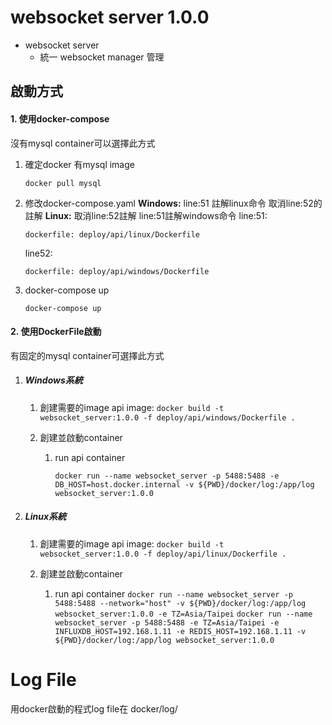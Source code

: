 # websocket server 1.0.0

* websocket server
  * 統一 websocket manager 管理

## 啟動方式

#### 1. 使用docker-compose

沒有mysql container可以選擇此方式

1. 確定docker 有mysql image

   `docker pull mysql`
2. 修改docker-compose.yaml
   **Windows:** line:51 註解linux命令 取消line:52的註解
   **Linux:** 取消line:52註解 line:51註解windows命令
   line:51:

   ```
   dockerfile: deploy/api/linux/Dockerfile
   ```

   line52:

   ```
   dockerfile: deploy/api/windows/Dockerfile
   ```
3. docker-compose up

   `docker-compose up`

#### 2. 使用DockerFile啟動

有固定的mysql container可選擇此方式

1. ##### Windows系統

   1. 創建需要的image
      api image:
      `docker build -t websocket_server:1.0.0 -f deploy/api/windows/Dockerfile .`
   2. 創建並啟動container

      1. run api container

         `docker run --name websocket_server -p 5488:5488 -e DB_HOST=host.docker.internal -v ${PWD}/docker/log:/app/log websocket_server:1.0.0`
2. ##### Linux系統

   1. 創建需要的image
      api image:
      `docker build -t websocket_server:1.0.0 -f deploy/api/linux/Dockerfile .`

   2. 創建並啟動container

      1. run api container
         `docker run --name websocket_server -p 5488:5488 --network="host" -v ${PWD}/docker/log:/app/log websocket_server:1.0.0 -e TZ=Asia/Taipei`
         `docker run --name websocket_server -p 5488:5488 -e TZ=Asia/Taipei -e INFLUXDB_HOST=192.168.1.11 -e REDIS_HOST=192.168.1.11 -v ${PWD}/docker/log:/app/log websocket_server:1.0.0`

# Log File

用docker啟動的程式log file在  docker/log/
